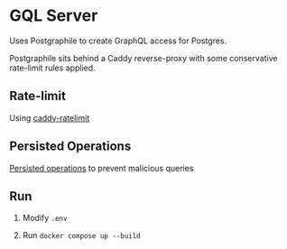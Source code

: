 # GQL Server

Uses Postgraphile to create GraphQL access for Postgres.

Postgraphile sits behind a Caddy reverse-proxy with some conservative rate-limit rules applied.

## Rate-limit

Using [caddy-ratelimit](https://github.com/mholt/caddy-ratelimit)

## Persisted Operations

[Persisted operations](https://github.com/graphile/persisted-operations) to prevent malicious queries

## Run

1. Modify `.env`

2. Run `docker compose up --build`
